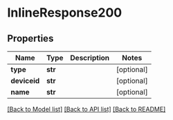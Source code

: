 # InlineResponse200

## Properties
Name | Type | Description | Notes
------------ | ------------- | ------------- | -------------
**type** | **str** |  | [optional] 
**deviceid** | **str** |  | [optional] 
**name** | **str** |  | [optional] 

[[Back to Model list]](../README.md#documentation-for-models) [[Back to API list]](../README.md#documentation-for-api-endpoints) [[Back to README]](../README.md)


